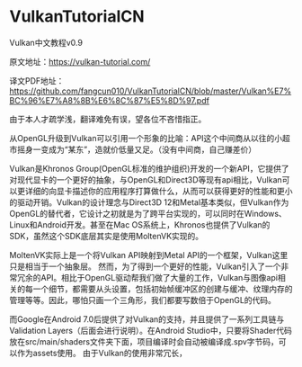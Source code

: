 # VulkanTutorialCN
Vulkan中文教程v0.9

原文地址：https://vulkan-tutorial.com/

译文PDF地址：https://github.com/fangcun010/VulkanTutorialCN/blob/master/Vulkan%E7%BC%96%E7%A8%8B%E6%8C%87%E5%8D%97.pdf

由于本人才疏学浅，翻译难免有误，望各位不吝惜指正。

从OpenGL升级到Vulkan可以引用一个形象的比喻：API这个中间商从以往的小超市摇身一变成为“某东”，造就价低量又足。（没有中间商，自己赚差价）

Vulkan是Khronos Group(OpenGL标准的维护组织)开发的一个新API，它提供了对现代显卡的一个更好的抽象，与OpenGL和Direct3D等现有api相比，Vulkan可以更详细的向显卡描述你的应用程序打算做什么，从而可以获得更好的性能和更小的驱动开销。Vulkan的设计理念与Direct3D 12和Metal基本类似，但Vulkan作为OpenGL的替代者，它设计之初就是为了跨平台实现的，可以同时在Windows、Linux和Android开发。甚至在Mac OS系统上，Khronos也提供了Vulkan的SDK，虽然这个SDK底层其实是使用MoltenVK实现的。

MoltenVK实际上是一个将Vulkan API映射到Metal API的一个框架，Vulkan这里只是相当于一个抽象层。
然而，为了得到一个更好的性能，Vulkan引入了一个非常冗余的API。相比于OpenGL驱动帮我们做了大量的工作，Vulkan与图像api相关的每一个细节，都需要从头设置，包括初始帧缓冲区的创建与缓冲、纹理内存的管理等等。因此，哪怕只画一个三角形，我们都要写数倍于OpenGL的代码。

而Google在Android 7.0后提供了对Vulkan的支持，并且提供了一系列工具链与Validation Layers（后面会进行说明）。在Android Studio中，只要将Shader代码放在src/main/shaders文件夹下面，项目编译时会自动被编译成.spv字节码，可以作为assets使用。
由于Vulkan的使用非常冗长，

